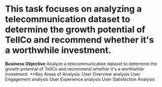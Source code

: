 # This task focuses on analyzing a telecommunication dataset to determine the growth potential of TellCo and recommend whether it's a worthwhile investment. 
**Business Objective**
Analyze a telecommunication dataset to determine the growth potential of TellCo and recommend whether it's a worthwhile investment.
**Key Areas of Analysis:
    User Overview analysis
    User Engagement analysis
    User Experience analysis
    User Satisfaction Analysis
